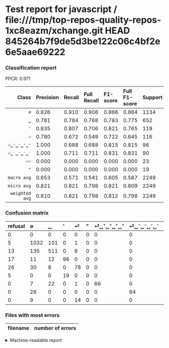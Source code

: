 # Test report for javascript / file:///tmp/top-repos-quality-repos-1xc8eazm/xchange.git HEAD 845264b7f9de5d3be122c06c4bf2e6e5aae69222

### Classification report

PPCR: 0.971

| Class | Precision | Recall | Full Recall | F1-score | Full F1-score | Support | Full Support | PPCR |
|------:|:----------|:-------|:------------|:---------|:---------|:--------|:-------------|:-----|
| `∅` | 0.826| 0.910| 0.906| 0.866| 0.864| 1134| 1139| 0.996 |
| `␣` | 0.781| 0.784| 0.768| 0.783| 0.775| 652| 665| 0.980 |
| `'` | 0.835| 0.807| 0.706| 0.821| 0.765| 119| 136| 0.875 |
| `⏎` | 0.780| 0.672| 0.549| 0.722| 0.645| 116| 142| 0.817 |
| `⏎␣⁺␣⁺␣⁺␣⁺` | 1.000| 0.688| 0.688| 0.815| 0.815| 96| 96| 1.000 |
| `⏎␣⁻␣⁻␣⁻␣⁻` | 1.000| 0.711| 0.711| 0.831| 0.831| 90| 90| 1.000 |
| `⏎⏎` | 0.000| 0.000| 0.000| 0.000| 0.000| 23| 23| 1.000 |
| `"` | 0.000| 0.000| 0.000| 0.000| 0.000| 19| 24| 0.792 |
| `macro avg` | 0.653| 0.571| 0.541| 0.605| 0.587| 2249| 2315| 0.971 |
| `micro avg` | 0.821| 0.821| 0.798| 0.821| 0.809| 2249| 2315| 0.971 |
| `weighted avg` | 0.810| 0.821| 0.798| 0.812| 0.798| 2249| 2315| 0.971 |

### Confusion matrix

|refusal|  ∅| ␣| '| ⏎| "| ⏎␣⁺␣⁺␣⁺␣⁺| ⏎␣⁻␣⁻␣⁻␣⁻| ⏎⏎| 
|:---|:---|:---|:---|:---|:---|:---|:---|:---|
|0 |0 |0 |0 |0 |0 |0 |0 |0 |
|5 |1032 |101 |0 |1 |0 |0 |0 |0 |
|13 |135 |511 |0 |6 |0 |0 |0 |0 |
|17 |11 |12 |96 |0 |0 |0 |0 |0 |
|26 |30 |8 |0 |78 |0 |0 |0 |0 |
|5 |0 |0 |19 |0 |0 |0 |0 |0 |
|0 |7 |22 |0 |1 |0 |66 |0 |0 |
|0 |26 |0 |0 |0 |0 |0 |64 |0 |
|0 |9 |0 |0 |14 |0 |0 |0 |0 |

### Files with most errors

| filename | number of errors|
|:----:|:-----|

<details>
    <summary>Machine-readable report</summary>
```json
{
  "cl_report": {"\"": {"f1-score": 0.0, "precision": 0.0, "recall": 0.0, "support": 19}, "\u0027": {"f1-score": 0.8205128205128206, "precision": 0.8347826086956521, "recall": 0.8067226890756303, "support": 119}, "macro avg": {"f1-score": 0.6046290767652938, "precision": 0.652716021805611, "recall": 0.5714428543289304, "support": 2249}, "micro avg": {"f1-score": 0.8212538906180524, "precision": 0.8212538906180524, "recall": 0.8212538906180524, "support": 2249}, "weighted avg": {"f1-score": 0.8121160129978774, "precision": 0.8099096662086636, "recall": 0.8212538906180524, "support": 2249}, "\u2205": {"f1-score": 0.865771812080537, "precision": 0.8256, "recall": 0.91005291005291, "support": 1134}, "\u23ce": {"f1-score": 0.7222222222222223, "precision": 0.78, "recall": 0.6724137931034483, "support": 116}, "\u23ce\u23ce": {"f1-score": 0.0, "precision": 0.0, "recall": 0.0, "support": 23}, "\u23ce\u2423\u207a\u2423\u207a\u2423\u207a\u2423\u207a": {"f1-score": 0.8148148148148148, "precision": 1.0, "recall": 0.6875, "support": 96}, "\u23ce\u2423\u207b\u2423\u207b\u2423\u207b\u2423\u207b": {"f1-score": 0.8311688311688311, "precision": 1.0, "recall": 0.7111111111111111, "support": 90}, "\u2423": {"f1-score": 0.7825421133231241, "precision": 0.7813455657492355, "recall": 0.7837423312883436, "support": 652}},
  "cl_report_full": {"\"": {"f1-score": 0.0, "precision": 0.0, "recall": 0.0, "support": 24}, "\u0027": {"f1-score": 0.7649402390438248, "precision": 0.8347826086956521, "recall": 0.7058823529411765, "support": 136}, "macro avg": {"f1-score": 0.5867926520309946, "precision": 0.652716021805611, "recall": 0.541033529612255, "support": 2315}, "micro avg": {"f1-score": 0.8093777388255917, "precision": 0.8212538906180524, "recall": 0.7978401727861771, "support": 2315}, "weighted avg": {"f1-score": 0.7982325147434584, "precision": 0.807880620304903, "recall": 0.7978401727861771, "support": 2315}, "\u2205": {"f1-score": 0.8639598158225199, "precision": 0.8256, "recall": 0.9060579455662863, "support": 1139}, "\u23ce": {"f1-score": 0.6446280991735538, "precision": 0.78, "recall": 0.5492957746478874, "support": 142}, "\u23ce\u23ce": {"f1-score": 0.0, "precision": 0.0, "recall": 0.0, "support": 23}, "\u23ce\u2423\u207a\u2423\u207a\u2423\u207a\u2423\u207a": {"f1-score": 0.8148148148148148, "precision": 1.0, "recall": 0.6875, "support": 96}, "\u23ce\u2423\u207b\u2423\u207b\u2423\u207b\u2423\u207b": {"f1-score": 0.8311688311688311, "precision": 1.0, "recall": 0.7111111111111111, "support": 90}, "\u2423": {"f1-score": 0.7748294162244124, "precision": 0.7813455657492355, "recall": 0.7684210526315789, "support": 665}},
  "ppcr": 0.9714902807775379
}
```
</details>
